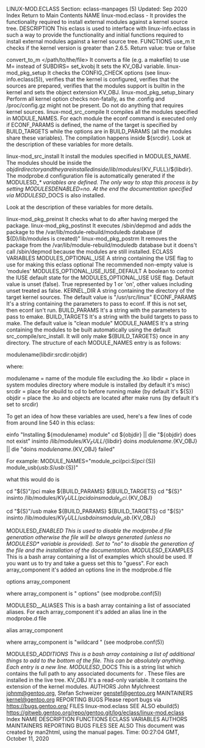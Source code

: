LINUX-MOD.ECLASS
Section: eclass-manpages (5)
Updated: Sep 2020
Index Return to Main Contents
NAME
linux-mod.eclass - It provides the functionality required to install external modules against a kernel source tree.
DESCRIPTION
This eclass is used to interface with linux-info.eclass in such a way to provide the functionality and initial functions required to install external modules against a kernel source tree.
FUNCTIONS
use_m
It checks if the kernel version is greater than 2.6.5.
Return value: true or false

convert_to_m </path/to/the/file>
It converts a file (e.g. a makefile) to use M= instead of SUBDIRS=
set_kvobj
It sets the KV_OBJ variable.
linux-mod_pkg_setup
It checks the CONFIG_CHECK options (see linux-info.eclass(5)), verifies that the kernel is configured, verifies that the sources are prepared, verifies that the modules support is builtin in the kernel and sets the object extension KV_OBJ.
linux-mod_pkg_setup_binary
Perform all kernel option checks non-fatally, as the .config and /proc/config.gz might not be present. Do not do anything that requires kernel sources.
linux-mod_src_compile
It compiles all the modules specified in MODULE_NAMES. For each module the econf command is executed only if ECONF_PARAMS is defined, the name of the target is specified by BUILD_TARGETS while the options are in BUILD_PARAMS (all the modules share these variables). The compilation happens inside ${srcdir}.
Look at the description of these variables for more details.

linux-mod_src_install
It install the modules specified in MODULES_NAME. The modules should be inside the ${objdir} directory and they are installed inside /lib/modules/${KV_FULL}/${libdir}.
The modprobe.d configuration file is automatically generated if the MODULESD_<modulename>_* variables are defined. The only way to stop this process is by setting MODULESD_<modulename>_ENABLED=no. At the end the documentation specified via MODULESD_<modulename>_DOCS is also installed.

Look at the description of these variables for more details.

linux-mod_pkg_preinst
It checks what to do after having merged the package.
linux-mod_pkg_postinst
It executes /sbin/depmod and adds the package to the /var/lib/module-rebuild/moduledb database (if ${D}/lib/modules is created)"
linux-mod_pkg_postrm
It removes the package from the /var/lib/module-rebuild/moduledb database but it doens't call /sbin/depmod because the modules are still installed.
ECLASS VARIABLES
MODULES_OPTIONAL_USE
A string containing the USE flag to use for making this eclass optional The recommended non-empty value is 'modules'
MODULES_OPTIONAL_USE_IUSE_DEFAULT
A boolean to control the IUSE default state for the MODULES_OPTIONAL_USE USE flag. Default value is unset (false). True represented by 1 or 'on', other values including unset treated as false.
KERNEL_DIR
A string containing the directory of the target kernel sources. The default value is "/usr/src/linux"
ECONF_PARAMS
It's a string containing the parameters to pass to econf. If this is not set, then econf isn't run.
BUILD_PARAMS
It's a string with the parameters to pass to emake.
BUILD_TARGETS
It's a string with the build targets to pass to make. The default value is "clean module"
MODULE_NAMES
It's a string containing the modules to be built automatically using the default src_compile/src_install. It will only make ${BUILD_TARGETS} once in any directory.
The structure of each MODULE_NAMES entry is as follows:


  modulename(libdir:srcdir:objdir)

where:


  modulename = name of the module file excluding the .ko
  libdir     = place in system modules directory where module is installed (by default it's misc)
  srcdir     = place for ebuild to cd to before running make (by default it's ${S})
  objdir     = place the .ko and objects are located after make runs (by default it's set to srcdir)

To get an idea of how these variables are used, here's a few lines of code from around line 540 in this eclass:

einfo "Installing ${modulename} module" cd ${objdir} || die "${objdir} does not exist" insinto /lib/modules/${KV_FULL}/${libdir} doins ${modulename}.${KV_OBJ} || die "doins ${modulename}.${KV_OBJ} failed"

For example:
  MODULE_NAMES="module_pci(pci:${S}/pci:${S}) module_usb(usb:${S}/usb:${S})"

what this would do is


  cd "${S}"/pci
  make ${BUILD_PARAMS} ${BUILD_TARGETS}
  cd "${S}"
  insinto /lib/modules/${KV_FULL}/pci
  doins module_pci.${KV_OBJ}


  cd "${S}"/usb
  make ${BUILD_PARAMS} ${BUILD_TARGETS}
  cd "${S}"
  insinto /lib/modules/${KV_FULL}/usb
  doins module_usb.${KV_OBJ}

MODULESD_<modulename>_ENABLED
This is used to disable the modprobe.d file generation otherwise the file will be always generated (unless no MODULESD_<modulename>_* variable is provided). Set to "no" to disable the generation of the file and the installation of the documentation.
MODULESD_<modulename>_EXAMPLES
This is a bash array containing a list of examples which should be used. If you want us to try and take a guess set this to "guess".
For each array_component it's added an options line in the modprobe.d file


  options array_component

where array_component is "<modulename> options" (see modprobe.conf(5))

MODULESD_<modulename>_ALIASES
This is a bash array containing a list of associated aliases.
For each array_component it's added an alias line in the modprobe.d file


  alias array_component

where array_component is "wildcard <modulename>" (see modprobe.conf(5))

MODULESD_<modulename>_ADDITIONS
This is a bash array containing a list of additional things to add to the bottom of the file. This can be absolutely anything. Each entry is a new line.
MODULESD_<modulename>_DOCS
This is a string list which contains the full path to any associated documents for <modulename>. These files are installed in the live tree.
KV_OBJ
It's a read-only variable. It contains the extension of the kernel modules.
AUTHORS
John Mylchreest <johnm@gentoo.org>,
Stefan Schweizer <genstef@gentoo.org>
MAINTAINERS
kernel@gentoo.org
REPORTING BUGS
Please report bugs via https://bugs.gentoo.org/
FILES
linux-mod.eclass
SEE ALSO
ebuild(5)
https://gitweb.gentoo.org/repo/gentoo.git/log/eclass/linux-mod.eclass
Index
NAME
DESCRIPTION
FUNCTIONS
ECLASS VARIABLES
AUTHORS
MAINTAINERS
REPORTING BUGS
FILES
SEE ALSO
This document was created by man2html, using the manual pages.
Time: 00:27:04 GMT, October 11, 2020